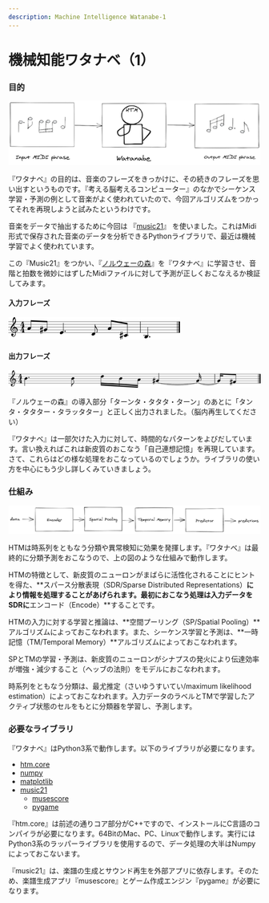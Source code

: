 ```yaml
---
description: Machine Intelligence Watanabe-1
---
```


# 機械知能ワタナベ（1）

### 目的

![&#x56F3;7-1](../.gitbook/assets/7-1.png)

『ワタナベ』の目的は、音楽のフレーズをきっかけに、その続きのフレーズを思い出すというものです。『考える脳考えるコンピューター』のなかでシーケンス学習・予測の例として音楽がよく使われていたので、今回アルゴリズムをつかってそれを再現しようと試みたというわけです。

音楽をデータで抽出するために今回は 『[music21](http://web.mit.edu/music21/)』 を使いました。これはMidi形式で保存された音楽のデータを分析できるPythonライブラリで、最近は機械学習でよく使われています。

この『Music21』をつかい、『[ノルウェーの森](https://ja.wikipedia.org/wiki/%E3%83%8E%E3%83%AB%E3%82%A6%E3%82%A7%E3%83%BC%E3%81%AE%E6%A3%AE)』を『ワタナベ』に学習させ、音階と拍数を微妙にはずしたMidiファイルに対して予測が正しくおこなえるか検証してみます。

#### 入力フレーズ

![&#x56F3;7-2](../.gitbook/assets/7-2.png)

#### 出力フレーズ

![&#x56F3;7-3](../.gitbook/assets/7-3.png)

『ノルウェーの森』の導入部分「ターンタ・タタタ・ターン」のあとに「タンタ・タタター・タラッタター」と正しく出力されました。（脳内再生してください）

『ワタナベ』は一部欠けた入力に対して、時間的なパターンをよびだしています。言い換えればこれは新皮質のおこなう「自己連想記憶」を再現しています。さて、これらはどの様な処理をおこなっているのでしょうか。ライブラリの使い方を中心にもう少し詳しくみていきましょう。

### 仕組み

![&#x56F3;7-4](../.gitbook/assets/7-4.png)

HTMは時系列をともなう分類や異常検知に効果を発揮します。『ワタナベ』は最終的に分類予測をおこなうので、上の図のような仕組みで動作します。

HTMの特徴として、新皮質のニューロンがまばらに活性化されることにヒントを得た、**スパース分散表現（SDR/Sparse Distributed Representations）**により情報を処理することがあげられます。最初におこなう処理は入力データをSDRに**エンコード（Encode）**することです。

HTMの入力に対する学習と推論は、**空間プーリング（SP/Spatial Pooling）**アルゴリズムによっておこなわれます。また、シーケンス学習と予測は、**一時記憶（TM/Temporal Memory）**アルゴリズムによっておこなわれます。

SPとTMの学習・予測は、新皮質のニューロンがシナプスの発火により伝達効率が増強・減少すること（ヘッブの法則）をモデルにおこなわれます。

時系列をともなう分類は、最尤推定（さいゆうすいてい/maximum likelihood estimation）によっておこなわれます。入力データのラベルとTMで学習したアクティブ状態のセルをもとに分類器を学習し、予測します。

### 必要なライブラリ

『ワタナベ』はPython3系で動作します。以下のライブラリが必要になります。

* [htm.core](https://github.com/htm-community/htm.core)
* [numpy](https://numpy.org/)
* [matplotlib](https://matplotlib.org/users/installing.html)
* [music21](http://web.mit.edu/music21/)
  * [musescore](https://musescore.org/ja)
  * [pygame](https://www.pygame.org/news)

『htm.core』は前述の通りコア部分がC++ですので、インストールにC言語のコンパイラが必要になります。64BitのMac、PC、Linuxで動作します。実行にはPython3系のラッパーライブラリを使用するので、データ処理の大半はNumpyによっておこないます。

『music21』は、楽譜の生成とサウンド再生を外部アプリに依存します。そのため、楽譜生成アプリ『musescore』とゲーム作成エンジン『pygame』が必要になります。

